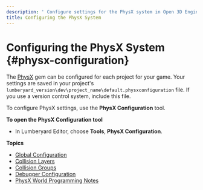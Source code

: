 ```yaml
---
description: ' Configure settings for the PhysX system in Open 3D Engine. '
title: Configuring the PhysX System
---
```

# Configuring the PhysX System {#physx-configuration}

The [PhysX](/docs/user-guide/features/gems/physx.md) gem can be configured for each project for your game\. Your settings are saved in your project's `lumberyard_version\dev\project_name\default.physxconfiguration` file\. If you use a version control system, include this file\.

To configure PhysX settings, use the **PhysX Configuration** tool\.

**To open the PhysX Configuration tool**
+ In Lumberyard Editor, choose **Tools**, **PhysX Configuration**\.

**Topics**
+ [Global Configuration](/docs/user-guide/features/interactivity/physics/nvidia-physx/configuration-global.md)
+ [Collision Layers](/docs/user-guide/features/interactivity/physics/nvidia-physx/configuration-collision-layers.md)
+ [Collision Groups](/docs/user-guide/features/interactivity/physics/nvidia-physx/configuration-collision-groups.md)
+ [Debugger Configuration](/docs/user-guide/features/interactivity/physics/nvidia-physx/configuration-debugger.md)
+ [PhysX World Programming Notes](/docs/user-guide/features/interactivity/physics/nvidia-physx/configuration-physx-world-programming-notes.md)

